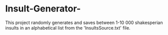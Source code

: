 # Insult-Generator-

This project randomly generates and saves between 1-10 000 shakesperian insults in an alphabetical list from the 'InsultsSource.txt' file.  
